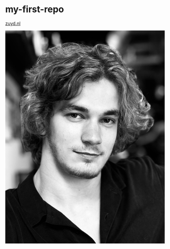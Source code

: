 # my-first-repo
[zuyd.nl](https://www.zuyd.nl)

![photo](https://github.com/JoaVEliens/my-first-repo/blob/main/5830ce2e-6317-4124-b011-e39254442a1b.JPG)
